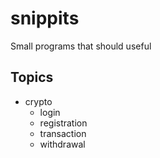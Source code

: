 # snippits
Small programs that should useful

## Topics

- crypto
  - login
  - registration
  - transaction
  - withdrawal
  
